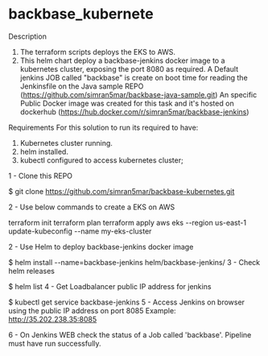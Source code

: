 # backbase_kubernete
Description
1. The terraform scripts deploys the EKS to AWS.
2. This helm chart deploy a backbase-jenkins docker image to a kubernetes cluster, exposing the port 8080 as required.
A Default jenkins JOB called "backbase" is create on boot time for reading the Jenkinsfile on the Java sample REPO (https://github.com/simran5mar/backbase-java-sample.git)
An specific Public Docker image was created for this task and it's hosted on dockerhub (https://hub.docker.com/r/simran5mar/backbase-jenkins)

Requirements
For this solution to run its required to have:

1. Kubernetes cluster running.
2. helm installed.
3. kubectl configured to access kubernetes cluster;

1 - Clone this REPO

$ git clone https://github.com/simran5mar/backbase-kubernetes.git

2 - Use below commands to create a EKS on AWS

terraform init
terraform plan
terraform apply
aws eks --region us-east-1 update-kubeconfig --name my-eks-cluster

2 - Use Helm to deploy backbase-jenkins docker image

$ helm install --name=backbase-jenkins helm/backbase-jenkins/
3 - Check helm releases

$ helm list
4 - Get Loadbalancer public IP address for jenkins

$ kubectl get service backbase-jenkins
5 - Access Jenkins on browser using the public IP address on port 8085 Example: http://35.202.238.35:8085

6 - On Jenkins WEB check the status of a Job called 'backbase'. Pipeline must have run successfully.
